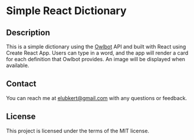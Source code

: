 # Simple React Dictionary

## Description
This is a simple dictionary using the [Owlbot](https://owlbot.info/) API and built with React using Create React App. Users can type in a word, and the app will render a card for each definition that Owlbot provides. An image will be displayed when available.

## Contact
You can reach me at elubkert@gmail.com with any questions or feedback.

## License
This project is licensed under the terms of the MIT license.
